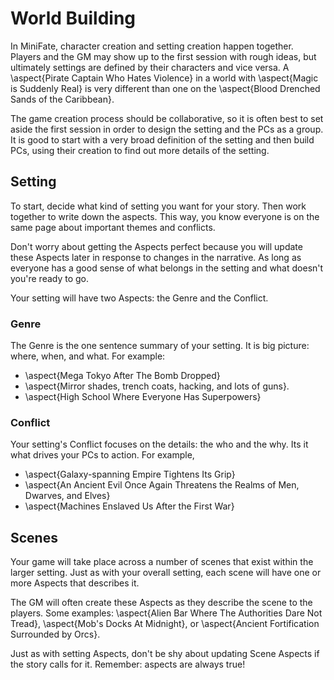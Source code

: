 # World Building

In MiniFate, character creation and setting creation happen together. Players
and the GM may show up to the first session with rough ideas, but ultimately
settings are defined by their characters and vice versa. A \aspect{Pirate
Captain Who Hates Violence} in a world with \aspect{Magic is Suddenly Real} is
very different than one on the \aspect{Blood Drenched Sands of the Caribbean}.

The game creation process should be collaborative, so it is often best to set
aside the first session in order to design the setting and the PCs as a group.
It is good to start with a very broad definition of the setting and then build
PCs, using their creation to find out more details of the setting.

## Setting

To start, decide what kind of setting you want for your story. Then work
together to write down the aspects. This way, you know everyone is on the
same page about important themes and conflicts.

Don't worry about getting the Aspects perfect because you will update these
Aspects later in response to changes in the narrative. As long as everyone has
a good sense of what belongs in the setting and what doesn't you're ready to
go.

Your setting will have two Aspects: the Genre and the Conflict.

### Genre

The Genre is the one sentence summary of your setting. It is big picture:
where, when, and what. For example: 

- \aspect{Mega Tokyo After The Bomb Dropped}
- \aspect{Mirror shades, trench coats, hacking, and lots of guns}.
- \aspect{High School Where Everyone Has Superpowers}

### Conflict

Your setting's Conflict focuses on the details: the who and the why. Its it
what drives your PCs to action. For example, 

- \aspect{Galaxy-spanning Empire Tightens Its Grip}
- \aspect{An Ancient Evil Once Again Threatens the Realms of Men, Dwarves, and
  Elves} 
- \aspect{Machines Enslaved Us After the First War}

## Scenes

Your game will take place across a number of scenes that exist within the
larger setting. Just as with your overall setting, each scene will have one or
more Aspects that describes it.

The GM will often create these Aspects as they describe the scene to the
players. Some examples: \aspect{Alien Bar Where The Authorities Dare Not
Tread}, \aspect{Mob's Docks At Midnight}, or \aspect{Ancient Fortification
Surrounded by Orcs}.

Just as with setting Aspects, don't be shy about updating Scene Aspects if the
story calls for it. Remember: aspects are always true! <!-- TODO: I don't
think we've ever said this before.-->
